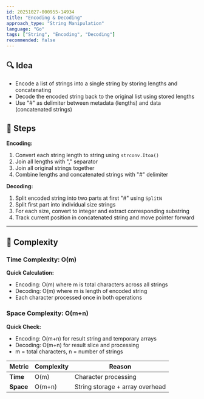 ```yaml
---
id: 20251027-000955-14934
title: "Encoding & Decoding"
approach_type: "String Manipulation"
language: "Go"
tags: ["String", "Encoding", "Decoding"]
recommended: false
---
```


## 🔍 Idea
* Encode a list of strings into a single string by storing lengths and concatenating
* Decode the encoded string back to the original list using stored lengths
* Use "#" as delimiter between metadata (lengths) and data (concatenated strings)

## 🧩 Steps
**Encoding:**
1. Convert each string length to string using `strconv.Itoa()`
2. Join all lengths with "," separator
3. Join all original strings together
4. Combine lengths and concatenated strings with "#" delimiter

**Decoding:**
1. Split encoded string into two parts at first "#" using `SplitN`
2. Split first part into individual size strings
3. For each size, convert to integer and extract corresponding substring
4. Track current position in concatenated string and move pointer forward

---

## 🧮 Complexity

### Time Complexity: O(m)
**Quick Calculation:**
- Encoding: O(m) where m is total characters across all strings
- Decoding: O(m) where m is length of encoded string
- Each character processed once in both operations

### Space Complexity: O(m+n)
**Quick Check:**
- Encoding: O(m+n) for result string and temporary arrays
- Decoding: O(m+n) for result slice and processing
- m = total characters, n = number of strings

| Metric  |  Complexity | Reason |
|---------|-------------|--------|
| **Time**  | O(m) | Character processing |
| **Space** | O(m+n) | String storage + array overhead |